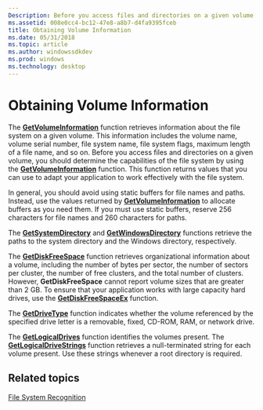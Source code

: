 ```yaml
---
Description: Before you access files and directories on a given volume, you should determine the capabilities of the file system by using the GetVolumeInformation function.
ms.assetid: 008e0cc4-bc12-47e8-a8b7-d4fa9395fceb
title: Obtaining Volume Information
ms.date: 05/31/2018
ms.topic: article
ms.author: windowssdkdev
ms.prod: windows
ms.technology: desktop
---
```


# Obtaining Volume Information

The [**GetVolumeInformation**](/windows/win32/FileAPI/nf-fileapi-getvolumeinformationa?branch=master) function retrieves information about the file system on a given volume. This information includes the volume name, volume serial number, file system name, file system flags, maximum length of a file name, and so on. Before you access files and directories on a given volume, you should determine the capabilities of the file system by using the [**GetVolumeInformation**](/windows/win32/FileAPI/nf-fileapi-getvolumeinformationa?branch=master) function. This function returns values that you can use to adapt your application to work effectively with the file system.

In general, you should avoid using static buffers for file names and paths. Instead, use the values returned by [**GetVolumeInformation**](/windows/win32/FileAPI/nf-fileapi-getvolumeinformationa?branch=master) to allocate buffers as you need them. If you must use static buffers, reserve 256 characters for file names and 260 characters for paths.

The [**GetSystemDirectory**](https://msdn.microsoft.com/library/windows/desktop/ms724373) and [**GetWindowsDirectory**](https://msdn.microsoft.com/library/windows/desktop/ms724454) functions retrieve the paths to the system directory and the Windows directory, respectively.

The [**GetDiskFreeSpace**](/windows/win32/FileAPI/nf-fileapi-getdiskfreespacea?branch=master) function retrieves organizational information about a volume, including the number of bytes per sector, the number of sectors per cluster, the number of free clusters, and the total number of clusters. However, **GetDiskFreeSpace** cannot report volume sizes that are greater than 2 GB. To ensure that your application works with large capacity hard drives, use the [**GetDiskFreeSpaceEx**](/windows/win32/FileAPI/nf-fileapi-getdiskfreespaceexa?branch=master) function.

The [**GetDriveType**](/windows/win32/FileAPI/nf-fileapi-getdrivetypea?branch=master) function indicates whether the volume referenced by the specified drive letter is a removable, fixed, CD-ROM, RAM, or network drive.

The [**GetLogicalDrives**](/windows/win32/FileAPI/nf-fileapi-getlogicaldrives?branch=master) function identifies the volumes present. The [**GetLogicalDriveStrings**](/windows/win32/FileAPI/nf-fileapi-getlogicaldrivestringsw?branch=master) function retrieves a null-terminated string for each volume present. Use these strings whenever a root directory is required.

## Related topics

<dl> <dt>

[File System Recognition](file-system-recognition.md)
</dt> </dl>

 

 



